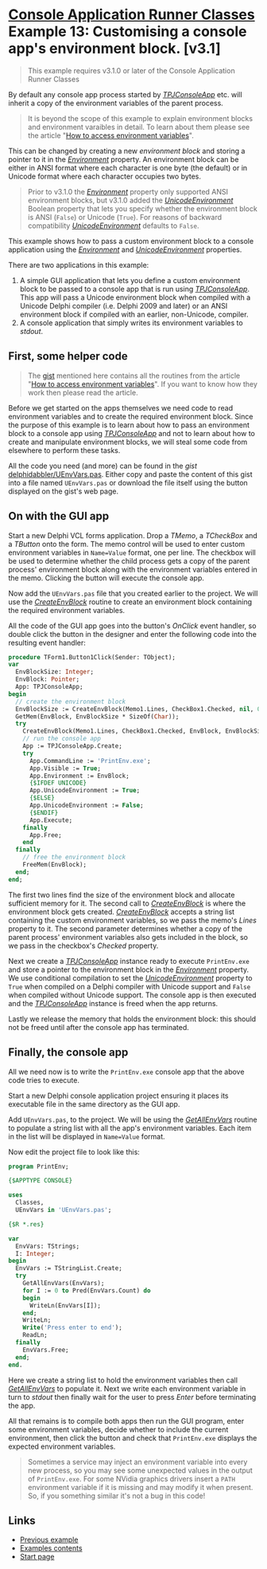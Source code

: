# [Console Application Runner Classes](../../ConsoleApp.md) Example 13: Customising a console app's environment block. [v3.1]

> This example requires v3.1.0 or later of the Console Application Runner Classes

By default any console app process started by [_TPJConsoleApp_](../API/TPJConsoleApp.md) etc. will inherit a copy of the environment variables of the parent process.

> It is beyond the scope of this example to explain environment blocks and environment varaibles in detail. To learn about them please see the article "[How to access environment variables](https://delphidabbler.com/articles/article-6)".

This can be changed by creating a new _environment block_ and storing a pointer to it in the [_Environment_](../API/TPJCustomConsoleApp-Environment.md) property. An environment block can be either in ANSI format where each character is one byte (the default) or in Unicode format where each character occupies two bytes.

> Prior to v3.1.0 the [_Environment_](../API/TPJCustomConsoleApp-Environment.md) property only supported ANSI environment blocks, but v3.1.0 added the [_UnicodeEnvironment_](../API/TPJCustomConsoleApp-UnicodeEnvironment.md) Boolean property that lets you specify whether the environment block is ANSI (`False`) or Unicode (`True`). For reasons of backward compatibility [_UnicodeEnvironment_](../API/TPJCustomConsoleApp-UnicodeEnvironment.md) defaults to `False`.

This example shows how to pass a custom environment block to a console application using the [_Environment_](../API/TPJCustomConsoleApp-Environment.md) and [_UnicodeEnvironment_](../API/TPJCustomConsoleApp-UnicodeEnvironment.md) properties.

There are two applications in this example:

1. A simple GUI application that lets you define a custom environment block to be passed to a console app that is run using [_TPJConsoleApp_](../API/TPJConsoleApp.md). This app will pass a Unicode environment block when compiled with a Unicode Delphi compiler (i.e. Delphi 2009 and later) or an ANSI environment block if compiled with an earlier, non-Unicode, compiler.
2. A console application that simply writes its environment variables to _stdout_.

## First, some helper code

> The [gist](https://gist.github.com/delphidabbler/81f9e2b48ff6bd1c9736) mentioned here contains all the routines from the article "[How to access environment variables](https://delphidabbler.com/articles/article-6)". If you want to know how they work then please read the article.

Before we get started on the apps themselves we need code to read environment variables and to create the required environment block. Since the purpose of this example is to learn about how to pass an environment block to a console app using [_TPJConsoleApp_](../API/TPJConsoleApp.md) and not to learn about how to create and manipulate environment blocks, we will steal some code from elsewhere to perform these tasks.

All the code you need (and more) can be found in the _gist_ [delphidabbler/UEnvVars.pas](https://gist.github.com/delphidabbler/81f9e2b48ff6bd1c9736). Either copy and paste the content of this gist into a file named `UEnvVars.pas` or download the file itself using the button displayed on the gist's web page.

## On with the GUI app

Start a new Delphi VCL forms application. Drop a _TMemo_, a _TCheckBox_ and a _TButton_ onto the form. The memo control will be used to enter custom environment variables in `Name=Value` format, one per line. The checkbox will be used to determine whether the child process gets a copy of the parent process' environment block along with the environment variables entered in the memo. Clicking the button will execute the console app.

Now add the `UEnvVars.pas` file that you created earlier to the project. We will use the [_CreateEnvBlock_](https://delphidabbler.com/articles/article-6#createenvblock) routine to create an environment block containing the required environment variables.

All the code of the GUI app goes into the button's _OnClick_ event handler, so double click the button in the designer and enter the following code into the resulting event handler:

```pascal
procedure TForm1.Button1Click(Sender: TObject);
var
  EnvBlockSize: Integer;
  EnvBlock: Pointer;
  App: TPJConsoleApp;
begin
  // create the environment block
  EnvBlockSize := CreateEnvBlock(Memo1.Lines, CheckBox1.Checked, nil, 0);
  GetMem(EnvBlock, EnvBlockSize * SizeOf(Char));
  try
    CreateEnvBlock(Memo1.Lines, CheckBox1.Checked, EnvBlock, EnvBlockSize);
    // run the console app
    App := TPJConsoleApp.Create;
    try
      App.CommandLine := 'PrintEnv.exe';
      App.Visible := True;
      App.Environment := EnvBlock;
      {$IFDEF UNICODE}
      App.UnicodeEnvironment := True;
      {$ELSE}
      App.UnicodeEnvironment := False;
      {$ENDIF}
      App.Execute;
    finally
      App.Free;
    end
  finally
    // free the environment block
    FreeMem(EnvBlock);
  end;
end;
```

The first two lines find the size of the environment block and allocate sufficient memory for it. The second call to [_CreateEnvBlock_](https://delphidabbler.com/articles/article-6#createenvblock) is where the environment block gets created. [_CreateEnvBlock_](https://delphidabbler.com/articles/article-6#createenvblock) accepts a string list containing the custom environment variables, so we pass the memo's _Lines_ property to it. The second parameter determines whether a copy of the parent process' environment variables also gets included in the block, so we pass in the checkbox's _Checked_ property.

Next we create a [_TPJConsoleApp_](../API/TPJConsoleApp.md) instance ready to execute `PrintEnv.exe` and store a pointer to the environment block in the [_Environment_](../API/TPJCustomConsoleApp-Environment.md) property. We use conditional compilation to set the [_UnicodeEnvironment_](../API/TPJCustomConsoleApp-UnicodeEnvironment.md) property to `True` when compiled on a Delphi compiler with Unicode support and `False` when compiled without Unicode support. The console app is then executed and the [_TPJConsoleApp_](../API/TPJConsoleApp.md) instance is freed when the app returns.

Lastly we release the memory that holds the environment block: this should not be freed until after the console app has terminated.

## Finally, the console app

All we need now is to write the `PrintEnv.exe` console app that the above code tries to execute.

Start a new Delphi console application project ensuring it places its executable file in the same directory as the GUI app.

Add `UEnvVars.pas`, to the project. We will be using the [_GetAllEnvVars_](https://delphidabbler.com/articles/article-6#getallenvvars) routine to populate a string list with all the app's environment variables. Each item in the list will be displayed in `Name=Value` format.

Now edit the project file to look like this:

```pascal
program PrintEnv;

{$APPTYPE CONSOLE}

uses
  Classes,
  UEnvVars in 'UEnvVars.pas';

{$R *.res}

var
  EnvVars: TStrings;
  I: Integer;
begin
  EnvVars := TStringList.Create;
  try
    GetAllEnvVars(EnvVars);
    for I := 0 to Pred(EnvVars.Count) do
    begin
      WriteLn(EnvVars[I]);
    end;
    WriteLn;
    Write('Press enter to end');
    ReadLn;
  finally
    EnvVars.Free;
  end;
end.
```

Here we create a string list to hold the environment variables then call [_GetAllEnvVars_](https://delphidabbler.com/articles/article-6#getallenvvars) to populate it. Next we write each environment variable in turn to _stdout_ then finally wait for the user to press _Enter_ before terminating the app.

All that remains is to compile both apps then run the GUI program, enter some environment variables, decide whether to include the current environment, then click the button and check that `PrintEnv.exe` displays the expected environment variables.

> Sometimes a service may inject an environment variable into every new process, so you may see some unexpected values in the output of `PrintEnv.exe`. For some NVidia graphics drivers insert a `PATH` environment variable if it is missing and may modify it when present. So, if you something similar it's not a bug in this code!

## Links

* [Previous example](./Example12.md)
* [Examples contents](../Examples.md)
* [Start page](../../ConsoleApp.md)
